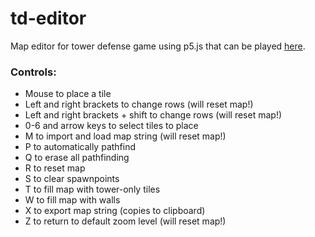 # td-editor
Map editor for tower defense game using p5.js that can be played
[here](https://xithiox.github.io/td-editor/).

### Controls:
* Mouse to place a tile
* Left and right brackets to change rows (will reset map!)
* Left and right brackets + shift to change rows (will reset map!)
* 0-6 and arrow keys to select tiles to place
* M to import and load map string (will reset map!)
* P to automatically pathfind
* Q to erase all pathfinding
* R to reset map
* S to clear spawnpoints
* T to fill map with tower-only tiles
* W to fill map with walls
* X to export map string (copies to clipboard)
* Z to return to default zoom level (will reset map!)

